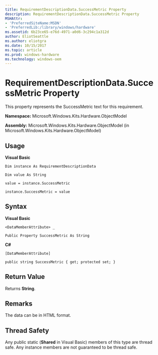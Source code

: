 ```yaml
---
title: RequirementDescriptionData.SuccessMetric Property
description: RequirementDescriptionData.SuccessMetric Property
MSHAttr:
- 'PreferredSiteName:MSDN'
- 'PreferredLib:/library/windows/hardware'
ms.assetid: 6b23ce65-e76d-4971-a0d6-3c294c1a312d
author: EliotSeattle
ms.author: eliotgra
ms.date: 10/15/2017
ms.topic: article
ms.prod: windows-hardware
ms.technology: windows-oem
---
```


# RequirementDescriptionData.SuccessMetric Property


This property represents the SuccessMetric text for this requirement.

**Namespace:** Microsoft.Windows.Kits.Hardware.ObjectModel

**Assembly:** Microsoft.Windows.Kits.Hardware.ObjectModel (in Microsoft.Windows.Kits.Hardware.ObjectModel)

## <span id="Usage"></span><span id="usage"></span><span id="USAGE"></span>Usage


**Visual Basic**

`Dim instance As RequirementDescriptionData`

`Dim value As String`

`value = instance.SuccessMetric`

`instance.SuccessMetric = value`

## <span id="Syntax"></span><span id="syntax"></span><span id="SYNTAX"></span>Syntax


**Visual Basic**

`<DataMemberAttribute> _`

`Public Property SuccessMetric As String`

**C#**

`[DataMemberAttribute]`

`public string SuccessMetric { get; protected set; }`

## <span id="Return_Value"></span><span id="return_value"></span><span id="RETURN_VALUE"></span>Return Value


Returns **String**.

## <span id="Remarks"></span><span id="remarks"></span><span id="REMARKS"></span>Remarks


The data can be in HTML format.

## <span id="Thread_Safety"></span><span id="thread_safety"></span><span id="THREAD_SAFETY"></span>Thread Safety


Any public static (**Shared** in Visual Basic) members of this type are thread safe. Any instance members are not guaranteed to be thread safe.

 

 






